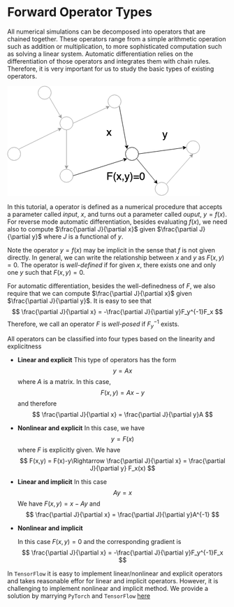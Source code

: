 # Forward Operator Types

All numerical simulations can be decomposed into operators that are chained together. These operators range from a simple arithmetic operation such as addition or multiplication, to more sophisticated computation such as solving a linear system. Automatic differentiation relies on the differentiation of those operators and integrates them with chain rules. Therefore, it is very important for us to study the basic types of existing operators. 

![Operators](asset/sim.png)

In this tutorial, a operator is defined as a numerical procedure that accepts a parameter called *input*, $x$, and turns out a parameter called *ouput*, $y=f(x)$. For reverse mode automatic differentiation, besides evaluating $f(x)$, we need also to compute $\frac{\partial J}{\partial x}$ given $\frac{\partial J}{\partial y}$ where $J$ is a functional of $y$. 

Note  the operator $y=f(x)$ may be implicit in the sense that $f$ is not given directly. In general, we can write the relationship between $x$ and $y$ as $F(x,y)=0$. The operator is *well-defined* if for given $x$, there exists one and only one $y$ such that $F(x,y)=0$. 

For automatic differentiation, besides the well-definedness of $F$, we also require that we can compute $\frac{\partial J}{\partial x}$ given $\frac{\partial J}{\partial y}$. It is easy to see that
$$
\frac{\partial J}{\partial x} = -\frac{\partial J}{\partial y}F_y^{-1}F_x
$$
Therefore, we call an operator $F$ is *well-posed* if $F_y^{-1}$ exists. 

All operators can be classified into four types based on the linearity and explicitness

* **Linear and explicit**
  This type of operators has the form 
  $$
  y = Ax
  $$
  where $A$ is a matrix. In this case, 
  $$
  F(x,y) = Ax-y
  $$
  and therefore 
  $$
  \frac{\partial J}{\partial x} = \frac{\partial J}{\partial y}A
  $$

* **Nonlinear and explicit**
  In this case, we have 
  $$
  y = F(x)
  $$
  where $F$ is explicitly given. We have
  $$
  F(x,y) = F(x)-y\Rightarrow \frac{\partial J}{\partial x} = \frac{\partial J}{\partial y} F_x(x)
  $$
  
- **Linear and implicit**
  In this case 
  $$
  Ay = x
  $$
  We have $F(x,y) = x-Ay$ and 
  $$
  \frac{\partial J}{\partial x} = \frac{\partial J}{\partial y}A^{-1}
  $$

- **Nonlinear and implicit**

  In this case $F(x,y)=0$ and the corresponding gradient is 
  $$
  \frac{\partial J}{\partial x} = -\frac{\partial J}{\partial y}F_y^{-1}F_x
  $$




In `TensorFlow` it is easy to implement linear/nonlinear and explicit operators and takes reasonable effor for linear and implicit operators. However, it is challenging to implement nonlinear and implicit method. We provide a solution by marrying `PyTorch` and `TensorFlow` [here](https://github.com/kailaix/ADCME.jl/tree/master/examples/md/pytorch.pdf)